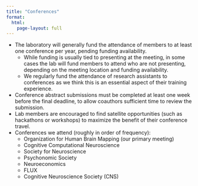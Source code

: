 ```yaml
---
title: "Conferences"
format:
  html:
    page-layout: full
---
```



- The laboratory will generally
fund the attendance of members to at least one conference per year,
pending funding availability. 
  - While funding is usually tied
    to presenting at the meeting, in some cases the lab will fund
    members to attend who are not presenting, depending on the meeting
    location and funding availability.
   - We regularly fund the
    attendance of research assistants to conferences as we think this is
    an essential aspect of their training experience.
- Conference abstract submissions
must be completed at least one week before the final deadline, to allow
coauthors sufficient time to review the submission.
- Lab members are encouraged to
find satellite opportunities (such as hackathons or workshops) to
maximize the benefit of their conference travel.
- Conferences we attend (roughly in
order of frequency):
  - Organization for Human Brain
Mapping (our primary meeting)
  - Cognitive Computational
Neuroscience
  - Society for Neuroscience
  - Psychonomic Society
  - Neuroeconomics
  - FLUX
  - Cognitive Neuroscience Society
(CNS)